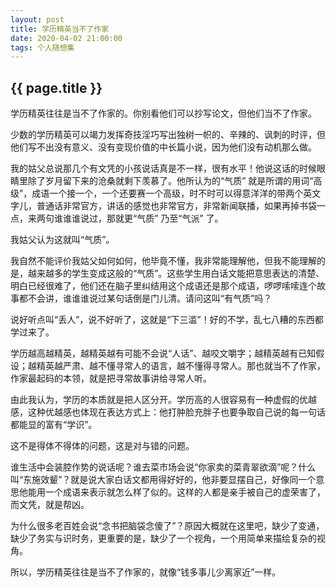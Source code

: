 ```yaml
---
layout: post
title: 学历精英当不了作家
date: 2020-04-02 21:00:00
tags: 个人随想集
--- 
```


<h2>{{ page.title }}</h2>

学历精英往往是当不了作家的。你别看他们可以抄写论文，但他们当不了作家。

少数的学历精英可以竭力发挥奇技淫巧写出独树一帜的、辛辣的、讽刺的时评，但他们写不出没有意义、没有变现价值的中长篇小说，因为他们没有动机那么做。

我的姑父总说那几个有文凭的小孩说话真是不一样，很有水平！他说这话的时候眼睛里除了岁月留下来的沧桑就剩下羡慕了。他所认为的“气质” 就是所谓的用词“高级”，成语一个接一个，一个还要赛一个高级，时不时可以得意洋洋的带两个英文字儿，普通话非常官方，讲话的感觉也非常官方，非常新闻联播，如果再掉书袋一点，来两句谁谁谁说过，那就更“气质” 乃至“气派” 了。

我姑父认为这就叫“气质”。

我自然不能评价我姑父如何如何，他毕竟不懂，我非常能理解他，但我不能理解的是，越来越多的学生变成这般的“气质”。这些学生用白话文能把意思表达的清楚、明白已经很难了，他们还在脑子里纠结用这个成语还是那个成语，啰啰嗦嗦连个故事都不会讲，谁谁谁说过某句话倒是门儿清。请问这叫“有气质”吗？

说好听点叫“丢人”，说不好听了，这就是“下三滥”！好的不学，乱七八糟的东西都学过来了。

学历越高越精英，越精英越有可能不会说“人话”、越咬文嚼字；越精英越有已知假设；越精英越严肃、越不懂寻常人的语言，越不懂得寻常人。那也就当不了作家，作家最起码的本领，就是把寻常故事讲给寻常人听。

由此我认为，学历的本质就是把人区分开。学历高的人很容易有一种虚假的优越感，这种优越感也体现在表达方式上：他打肿脸充胖子也要争取自己说的每一句话都能显的富有“学识”。

这不是得体不得体的问题，这是对与错的问题。

谁生活中会装腔作势的说话呢？谁去菜市场会说“你家卖的菜青翠欲滴”呢？什么叫“东施效颦”？就是说大家白话文都用得好好的，他非要显摆自己，好像同一个意思他能用一个成语来表示就怎么样了似的。这样的人都是亲手被自己的虚荣害了，而文凭，就是帮凶。

为什么很多老百姓会说“念书把脑袋念傻了”？原因大概就在这里吧，缺少了变通，缺少了务实与识时务，更重要的是，缺少了一个视角，一个用简单来描绘复杂的视角。

所以，学历精英往往是当不了作家的，就像“钱多事儿少离家近”一样。